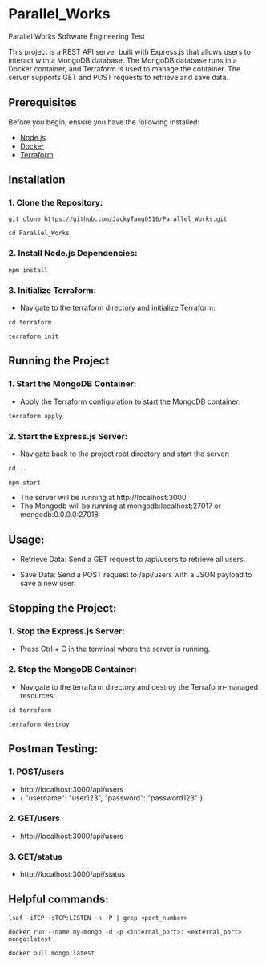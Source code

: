 # Parallel_Works
Parallel Works Software Engineering Test

This project is a REST API server built with Express.js that allows users to interact with a MongoDB database. The MongoDB database runs in a Docker container, and Terraform is used to manage the container. The server supports GET and POST requests to retrieve and save data.

## Prerequisites

Before you begin, ensure you have the following installed:

- [Node.js](https://nodejs.org/)
- [Docker](https://www.docker.com/)
- [Terraform](https://www.terraform.io/)

## Installation

### 1. Clone the Repository:
```
git clone https://github.com/JackyTang0516/Parallel_Works.git
```
```
cd Parallel_Works
```
### 2. Install Node.js Dependencies:
```
npm install
```
### 3. Initialize Terraform:
- Navigate to the terraform directory and initialize Terraform:
```
cd terraform
```
```
terraform init
```
## Running the Project

### 1. Start the MongoDB Container:
- Apply the Terraform configuration to start the MongoDB container:
```
terraform apply
```
### 2. Start the Express.js Server:
- Navigate back to the project root directory and start the server:
```
cd ..
```
```
npm start
```
- The server will be running at http://localhost:3000
- The Mongodb will be running at mongodb:localhost:27017 or mongodb:0.0.0.0:27018

## Usage:

- Retrieve Data: Send a GET request to /api/users to retrieve all users.

- Save Data: Send a POST request to /api/users with a JSON payload to save a new user.

## Stopping the Project:

### 1. Stop the Express.js Server:
- Press Ctrl + C in the terminal where the server is running.

### 2. Stop the MongoDB Container:
- Navigate to the terraform directory and destroy the Terraform-managed resources:
```
cd terraform
```
```
terraform destroy
```

## Postman Testing:
### 1. POST/users
- http://localhost:3000/api/users
- {
  "username": "user123",
  "password": "password123"
  }
### 2. GET/users
- http://localhost:3000/api/users
### 3. GET/status
- http://localhost:3000/api/status

## Helpful commands:

```
lsof -iTCP -sTCP:LISTEN -n -P | grep <port_number>
```
```
docker run --name my-mongo -d -p <internal_port>: <external_port> mongo:latest
```
```
docker pull mongo:latest
```



